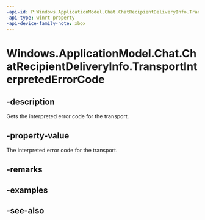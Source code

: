 ```yaml
---
-api-id: P:Windows.ApplicationModel.Chat.ChatRecipientDeliveryInfo.TransportInterpretedErrorCode
-api-type: winrt property
-api-device-family-note: xbox
---
```


<!-- Property syntax
public Windows.ApplicationModel.Chat.ChatTransportInterpretedErrorCode TransportInterpretedErrorCode { get; }
-->

# Windows.ApplicationModel.Chat.ChatRecipientDeliveryInfo.TransportInterpretedErrorCode

## -description
Gets the interpreted error code for the transport.

## -property-value
The interpreted error code for the transport.

## -remarks

## -examples

## -see-also
